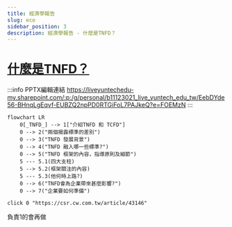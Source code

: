 ```yaml
---
title: 經濟學報告
slug: eco
sidebar_position: 3
description: 經濟學報告 - 什麼是TNFD？
---
```


# [什麼是TNFD？](https://csr.cw.com.tw/article/43146)  

:::info PPTX編輯連結
https://liveyuntechedu-my.sharepoint.com/:p:/g/personal/b11123021_live_yuntech_edu_tw/EebDYde56-BHnqLgEqvf-EUBZQ2npPD0RTGiFoL7PAJkeQ?e=FOEMzN
:::

```mermaid
flowchart LR
    0[_TNFD_] --> 1["介紹TNFD 和 TCFD"]
    0 --> 2("兩個揭露標準的差別")
    0 --> 3("TNFD 發展背景")
    0 --> 4("TNFD 融入哪一些標準?")
    0 --> 5("TNFD 框架的內容，指導原則及細節")
    5 --- 5.1(四大支柱)
    5 --> 5.2(框架關注的內容)
    5 --- 5.3(他何時上路?)
    0 --> 6("TNFD會為企業帶來甚麼影響?")
    0 --> 7("企業要如何準備")
  
click 0 "https://csr.cw.com.tw/article/43146"
```

負責1的會再做
